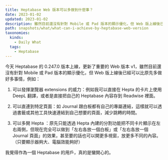 ```yaml
---
title: Heptabase Web 版本可以多做到什麼事？
date: 2023-01-02
updated: 2023-01-02
description: 雖然目前還沒有針對 Mobile 或 Pad 版本的顯示優化，但 Web 版上線後已經可以比原先多做好多事情
path: snapshots/what/what-can-i-achieve-by-heptabase-web-version
taxonomies:
  kinds: 
    - Daily What
  tags: 
    - Heptabase
---
```


今天 Heptabase 的 0.247.0 版本上線，更新了重要的 Web 版本 v1，雖然目前還沒有針對 Mobile 或 Pad 版本的顯示優化，但 Web 版上線後已經可以比原先多做好多事情，例如：

1. 可以發揮瀏覽器 extensions 的威力：例如我可以直接在 Hepta 的卡片上使用 DeepL 翻譯，或者是直接把自己的 Heptabase 內容存到 Readwise 裡面。

2. 可以直連到特定頁面：如 Journal 跟白板都有自己的專屬連結，這樣就可以透過書籤或其他工具快速連結到自己想要的頁面，減少跳轉的時間。

3. 可以多開 Hepta ：原先只能透過 Hepta 內建的分割功能把不同卡片顯示在左右兩側，但現在完全可以做到「左右各放一個白板」或「左右各放一個 Journal 頁面」的效果，甚至要的話也可以開更多視窗，放更多不同的內容。（只要顯示器夠大、電腦效能夠好）

我覺得作為一個 Heptabase 的用戶，真的是蠻開心的。